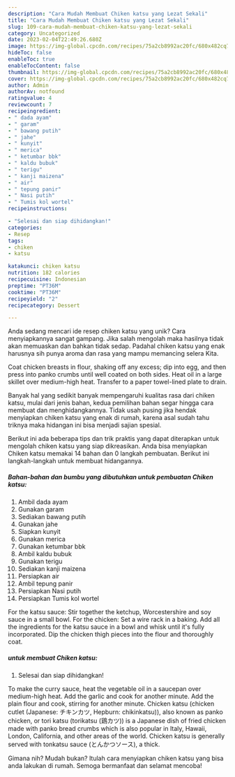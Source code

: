 ```yaml
---
description: "Cara Mudah Membuat Chiken katsu yang Lezat Sekali"
title: "Cara Mudah Membuat Chiken katsu yang Lezat Sekali"
slug: 109-cara-mudah-membuat-chiken-katsu-yang-lezat-sekali
category: Uncategorized
date: 2023-02-04T22:49:26.680Z
image: https://img-global.cpcdn.com/recipes/75a2cb8992ac20fc/680x482cq70/chiken-katsu-foto-resep-utama.jpg
hideToc: false
enableToc: true
enableTocContent: false
thumbnail: https://img-global.cpcdn.com/recipes/75a2cb8992ac20fc/680x482cq70/chiken-katsu-foto-resep-utama.jpg
cover: https://img-global.cpcdn.com/recipes/75a2cb8992ac20fc/680x482cq70/chiken-katsu-foto-resep-utama.jpg
author: Admin
authorAv: notfound
ratingvalue: 4
reviewcount: 7
recipeingredient:
- " dada ayam"
- " garam"
- " bawang putih"
- " jahe"
- " kunyit"
- " merica"
- " ketumbar bbk"
- " kaldu bubuk"
- " terigu"
- " kanji maizena"
- " air"
- " tepung panir"
- " Nasi putih"
- " Tumis kol wortel"
recipeinstructions:

- "Selesai dan siap dihidangkan!"
categories:
- Resep
tags:
- chiken
- katsu

katakunci: chiken katsu 
nutrition: 182 calories
recipecuisine: Indonesian
preptime: "PT36M"
cooktime: "PT36M"
recipeyield: "2"
recipecategory: Dessert

---
```





Anda sedang mencari ide resep chiken katsu yang unik? Cara menyiapkannya sangat gampang. Jika salah mengolah maka hasilnya tidak akan memuaskan dan bahkan tidak sedap. Padahal chiken katsu yang enak harusnya sih punya aroma dan rasa yang mampu memancing selera Kita.





Coat chicken breasts in flour, shaking off any excess; dip into egg, and then press into panko crumbs until well coated on both sides. Heat oil in a large skillet over medium-high heat. Transfer to a paper towel-lined plate to drain.

Banyak hal yang sedikit banyak mempengaruhi kualitas rasa dari chiken katsu, mulai dari jenis bahan, kedua pemilihan bahan segar hingga cara membuat dan menghidangkannya. Tidak usah pusing jika hendak menyiapkan chiken katsu yang enak di rumah, karena asal sudah tahu triknya maka hidangan ini bisa menjadi sajian spesial.






Berikut ini ada beberapa tips dan trik praktis yang dapat diterapkan untuk mengolah chiken katsu yang siap dikreasikan. Anda bisa menyiapkan Chiken katsu memakai 14 bahan dan 0 langkah pembuatan. Berikut ini langkah-langkah untuk membuat hidangannya.

<!--inarticleads1-->

##### Bahan-bahan dan bumbu yang dibutuhkan untuk pembuatan Chiken katsu:

1. Ambil  dada ayam
1. Gunakan  garam
1. Sediakan  bawang putih
1. Gunakan  jahe
1. Siapkan  kunyit
1. Gunakan  merica
1. Gunakan  ketumbar bbk
1. Ambil  kaldu bubuk
1. Gunakan  terigu
1. Sediakan  kanji maizena
1. Persiapkan  air
1. Ambil  tepung panir
1. Persiapkan  Nasi putih
1. Persiapkan  Tumis kol wortel


For the katsu sauce: Stir together the ketchup, Worcestershire and soy sauce in a small bowl. For the chicken: Set a wire rack in a baking. Add all the ingredients for the katsu sauce in a bowl and whisk until it&#39;s fully incorporated. Dip the chicken thigh pieces into the flour and thoroughly coat. 

<!--inarticleads2-->

#####  untuk membuat Chiken katsu:


1. Selesai dan siap dihidangkan!

To make the curry sauce, heat the vegetable oil in a saucepan over medium-high heat. Add the garlic and cook for another minute. Add the plain flour and cook, stirring for another minute. Chicken katsu (chicken cutlet (Japanese: チキンカツ, Hepburn: chikinkatsu)), also known as panko chicken, or tori katsu (torikatsu (鶏カツ)) is a Japanese dish of fried chicken made with panko bread crumbs which is also popular in Italy, Hawaii, London, California, and other areas of the world. Chicken katsu is generally served with tonkatsu sauce (とんかつソース), a thick. 

Gimana nih? Mudah bukan? Itulah cara menyiapkan chiken katsu yang bisa anda lakukan di rumah. Semoga bermanfaat dan selamat mencoba!
